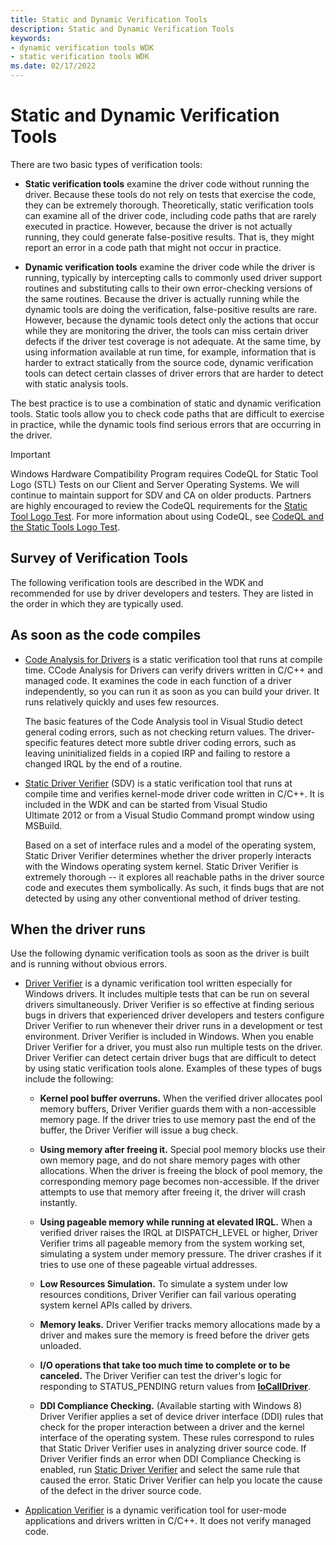 ```yaml
---
title: Static and Dynamic Verification Tools
description: Static and Dynamic Verification Tools
keywords:
- dynamic verification tools WDK
- static verification tools WDK
ms.date: 02/17/2022
---
```


# Static and Dynamic Verification Tools

There are two basic types of verification tools:

- **Static verification tools** examine the driver code without running the driver. Because these tools do not rely on tests that exercise the code, they can be extremely thorough. Theoretically, static verification tools can examine all of the driver code, including code paths that are rarely executed in practice. However, because the driver is not actually running, they could generate false-positive results. That is, they might report an error in a code path that might not occur in practice.

-  **Dynamic verification tools** examine the driver code while the driver is running, typically by intercepting calls to commonly used driver support routines and substituting calls to their own error-checking versions of the same routines. Because the driver is actually running while the dynamic tools are doing the verification, false-positive results are rare. However, because the dynamic tools detect only the actions that occur while they are monitoring the driver, the tools can miss certain driver defects if the driver test coverage is not adequate. At the same time, by using information available at run time, for example, information that is harder to extract statically from the source code, dynamic verification tools can detect certain classes of driver errors that are harder to detect with static analysis tools.

The best practice is to use a combination of static and dynamic verification tools. Static tools allow you to check code paths that are difficult to exercise in practice, while the dynamic tools find serious errors that are occurring in the driver.

> [!IMPORTANT]
> Windows Hardware Compatibility Program requires CodeQL for Static Tool Logo (STL) Tests on our Client and Server Operating Systems. We will continue to maintain support for SDV and CA on older products.  Partners are highly encouraged to review the CodeQL requirements for the [Static Tool Logo Test](/windows-hardware/test/hlk/testref/6ab6df93-423c-4af6-ad48-8ea1049155ae).
> For more information about using CodeQL, see [CodeQL and the Static Tools Logo Test](static-tools-and-codeql.md).

## Survey of Verification Tools

The following verification tools are described in the WDK and recommended for use by driver developers and testers. They are listed in the order in which they are typically used.

## As soon as the code compiles

- [Code Analysis for Drivers](code-analysis-for-drivers.md) is a static verification tool that runs at compile time. CCode Analysis for Drivers can verify drivers written in C/C++ and managed code. It examines the code in each function of a driver independently, so you can run it as soon as you can build your driver. It runs relatively quickly and uses few resources.

  The basic features of the Code Analysis tool in Visual Studio detect general coding errors, such as not checking return values. The driver-specific features detect more subtle driver coding errors, such as leaving uninitialized fields in a copied IRP and failing to restore a changed IRQL by the end of a routine.

- [Static Driver Verifier](static-driver-verifier.md) (SDV) is a static verification tool that runs at compile time and verifies kernel-mode driver code written in C/C++. It is included in the WDK and can be started from Visual Studio Ultimate 2012 or from a Visual Studio Command prompt window using MSBuild.

  Based on a set of interface rules and a model of the operating system, Static Driver Verifier determines whether the driver properly interacts with the Windows operating system kernel. Static Driver Verifier is extremely thorough -- it explores all reachable paths in the driver source code and executes them symbolically. As such, it finds bugs that are not detected by using any other conventional method of driver testing.

## When the driver runs

Use the following dynamic verification tools as soon as the driver is built and is running without obvious errors.

- [Driver Verifier](driver-verifier.md) is a dynamic verification tool written especially for Windows drivers. It includes multiple tests that can be run on several drivers simultaneously. Driver Verifier is so effective at finding serious bugs in drivers that experienced driver developers and testers configure Driver Verifier to run whenever their driver runs in a development or test environment. Driver Verifier is included in Windows. When you enable Driver Verifier for a driver, you must also run multiple tests on the driver. Driver Verifier can detect certain driver bugs that are difficult to detect by using static verification tools alone. Examples of these types of bugs include the following:

  - **Kernel pool buffer overruns.** When the verified driver allocates pool memory buffers, Driver Verifier guards them with a non-accessible memory page. If the driver tries to use memory past the end of the buffer, the Driver Verifier will issue a bug check.

  - **Using memory after freeing it.** Special pool memory blocks use their own memory page, and do not share memory pages with other allocations. When the driver is freeing the block of pool memory, the corresponding memory page becomes non-accessible. If the driver attempts to use that memory after freeing it, the driver will crash instantly.

  - **Using pageable memory while running at elevated IRQL.** When a verified driver raises the IRQL at DISPATCH\_LEVEL or higher, Driver Verifier trims all pageable memory from the system working set, simulating a system under memory pressure. The driver crashes if it tries to use one of these pageable virtual addresses.

  - **Low Resources Simulation.** To simulate a system under low resources conditions, Driver Verifier can fail various operating system kernel APIs called by drivers.

  - **Memory leaks.** Driver Verifier tracks memory allocations made by a driver and makes sure the memory is freed before the driver gets unloaded.

  - **I/O operations that take too much time to complete or to be canceled.** The Driver Verifier can test the driver's logic for responding to STATUS\_PENDING return values from [**IoCallDriver**](/windows-hardware/drivers/ddi/wdm/nf-wdm-iocalldriver).

  - **DDI Compliance Checking.** (Available starting with Windows 8) Driver Verifier applies a set of device driver interface (DDI) rules that check for the proper interaction between a driver and the kernel interface of the operating system. These rules correspond to rules that Static Driver Verifier uses in analyzing driver source code. If Driver Verifier finds an error when DDI Compliance Checking is enabled, run [Static Driver Verifier](static-driver-verifier.md) and select the same rule that caused the error. Static Driver Verifier can help you locate the cause of the defect in the driver source code.

- [Application Verifier](application-verifier.md) is a dynamic verification tool for user-mode applications and drivers written in C/C++. It does not verify managed code.
